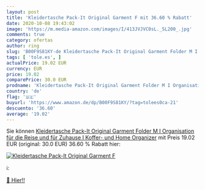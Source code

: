 ```yaml
---
layout: post
title: 'Kleidertasche Pack-It Original Garment F mit 36.60 % Rabatt'
date: 2020-10-08 19:43:02
image: 'https://m.media-amazon.com/images/I/413JVJVC0sL._SL200_.jpg'
comments: true
category: ofertas
author: ring
slug: 'B00F9S81KY-de Kleidertasche Pack-It Original Garment Folder M I...'
tags: [ 'tole.es', ]
actualPrice: 19.02 EUR
currency: EUR
price: 19.02
comparePrice: 30.0 EUR
prodname: 'Kleidertasche Pack-It Original Garment Folder M I Organisation für die Reise und für Zuhause I Koffer- und Home Organizer'
country: 'de'
flag: '🇩🇪'
buyurl: 'https://www.amazon.de/dp/B00F9S81KY/?tag=tolees0ca-21'
descuento: '36.60'
average: '19.02'
---
```


Sie können [Kleidertasche Pack-It Original Garment Folder M I Organisation für die Reise und für Zuhause I Koffer- und Home Organizer](https://www.amazon.de/dp/B00F9S81KY/?tag=tolees0ca-21) mit Preis 19.02 EUR (original: 30.0 EUR) 36.60 % Rabatt hier:

[![Kleidertasche Pack-It Original Garment F](https://m.media-amazon.com/images/I/413JVJVC0sL._SL200_.jpg)](https://www.amazon.de/dp/B00F9S81KY/?tag=tolees0ca-21)

ℹ️:


[🛒 Hier!!](https://www.amazon.de/dp/B00F9S81KY/?tag=tolees0ca-21)
